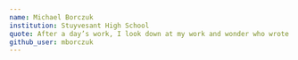 ```yaml
---
name: Michael Borczuk
institution: Stuyvesant High School
quote: After a day’s work, I look down at my work and wonder who wrote this and what drugs he was taking. - Holmes
github_user: mborczuk
---
```

